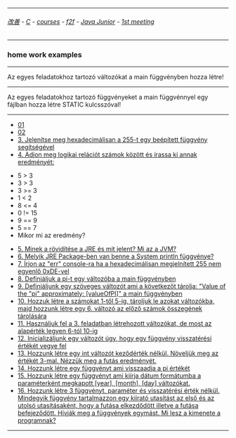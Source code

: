 
---

###### [改善](https://github.com/ttltrk/0C/blob/master/README.MD) - [C](https://github.com/ttltrk/PRG/blob/master/CODING.MD) - [courses](https://github.com/ttltrk/Courses/blob/master/README.MD) - [f2f](https://github.com/ttltrk/Courses/blob/master/F2F/F2F.MD) - [Java Junior](https://github.com/ttltrk/PRG/blob/master/JAVA/DOC/BJM/TOMI/JJ.MD) - [1st meeting](https://github.com/ttltrk/PRG/blob/master/JAVA/DOC/BJM/TOMI/01/1st.md)

---

### home work examples

---

Az egyes feladatokhoz tartozó változókat a main függvényben hozza létre!

---

Az egyes feladatokhoz tartozó függvényeket a main függvénnyel egy fájlban hozza létre STATIC kulcsszóval!

---

* [01](https://github.com/ttltrk/PRG/blob/master/JAVA/DOC/BJM/TOMI/01/EX/01/01.MD)
* [02]()
* [3. Jelenítse meg hexadecimálisan a 255-t egy beépített függvény segítségével]()
* [4. Adjon meg logikai relációt számok között és írassa ki annak eredményét:]()
 - 5 > 3
 - 3 > 3
 - 3 >= 3
 - 1 < 2
 - 8 <= 4
 - 0 != 15
 - 9 == 9
 - 5 == 7
 - Mikor mi az eredmény?
* [5. Minek a rövidítése a JRE és mit jelent? Mi az a JVM?]()
* [6. Melyik JRE Package-ben van benne a System println függvénye?]()
* [7. Írjon az "err" console-ra ha a hexadecimálisan megjelnített 255 nem egyenlő 0xDE-vel]()
* [8. Definiáljuk a pi-t egy változóba a main függvényben]()
* [9. Definiáljunk egy szöveges változót ami a következőt tárolja: "Value of the "pi" approximately: [valueOfPI]" a main függvényben]()
* [10. Hozzuk létre a számokat 1-től 5-ig, tároljuk le azokat változókba, majd hozzunk létre egy 6. változó az előző számok összegének tárolására]()
* [11. Használjuk fel a 3. feladatban létrehozott változókat, de most az alapérték legyen 6-tól 10-ig]()
* [12. Inicializáljunk egy változót úgy, hogy egy függvény visszatérési értékét vegye fel]()
* [13. Hozzunk létre egy int változót keződérték nélkül. Növeljük meg az értékét 3-mal. Nézzük meg a futás eredményét.]()
* [14. Hozzunk létre egy függvényt ami visszaadja a pi értékét]()
* [15. Hozzunk létre egy függvényt ami kiírja dátum formátumba a paraméterként megkapott [year], [month], [day] változókat.]()
* [16. Hozzunk létre 3 függvényt, paraméter és visszatérési érték nélkül. Mindegyik függvény tartalmazzon egy kiírató utasítást az első és az utolsó utasításaként, hogy a futása elkezdődött illetve a futása befejeződött. Hívják meg a függvények egymást. Mi lesz a kimenete a programnak?]()

---
